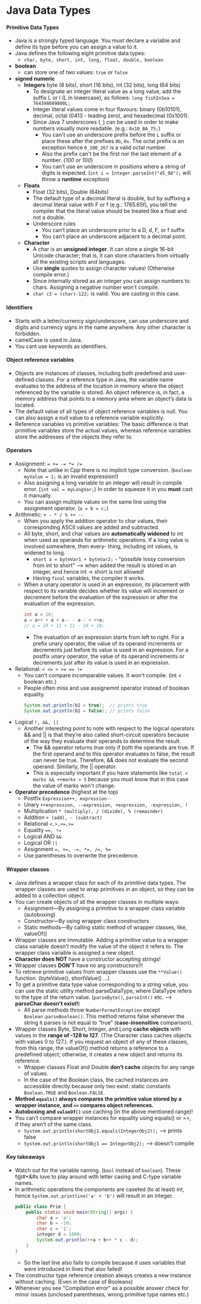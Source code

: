 # Java Data Types

#### Primitive Data Types
- Java is a strongly typed language. You must declare a variable and define its type before you can assign a value to it.
- Java defines the following eight primitive data types:
  - `char, byte, short, int, long, float, double, boolean`
- **boolean**
  - can store one of two values: `true` or `false`
- **signed numeric**
  - **Integers** byte (8 bits), short (16 bits), int (32 bits), long (64 bits)
    - To designate an integer literal value as a long value, add the suffix L or l (L in lowercase), as follows: `long fishInSea = 764398609800L;`
    - Integer literal values come in four flavours: binary (0b10101), decimal, octal (0413 - leading zero), and hexadecimal (0x1001).
    - Since Java 7 underscores (`_`) can be used in order to make numbers visually more readable. (e.g.: `0x10_BA_75;`)
      - You can't use an underscore prefix before the `L` suffix or place these after the prefixes `0b`, `0x`. The octal prefix is an exception hence `0_100_267` is a valid octal number.
      - Also the prefix can't be the first nor the last element of a number. (_100 or 100_)
      - You can’t use an underscore in positions where a string of digits is expected. (`int i = Integer.parseInt("45_98");` will throw a **runtime** exception)
  - **Floats**
    - Float (32 bits), Double (64bits)
    - The default type of a decimal literal is double, but by suffixing a decimal literal value with F or f (e.g.: 1765.65f), you tell the compiler that the literal value should be treated like a float and not a double.
    - Underscore rules
      - You can’t place an underscore prior to a D, d, F, or f suffix
      - You can’t place an underscore adjacent to a decimal point.
  - **Character**
    - A char is an **unsigned integer**. It can store a single 16-bit Unicode character; that is, it can store characters from virtually all the existing scripts and languages.
    - Use **single** quotes to assign character values! (Otherwise compile error.)
    - Since internally stored as an integer you can assign numbers to chars. Assigning a negative number won't compile.
    - `char c3 = (char)-122;` is valid. You are casting in this case.

#### Identifiers
- Starts with a letter/currency sign/underscore, can use underscore and digits and currency signs in the name anywhere. Any other character is forbidden.
- camelCase is used in Java.
- You cant use keywords as identifiers.

#### Object reference variables
- Objects are instances of classes, including both predefined and user-defined classes. For a reference type in Java, the variable name evaluates to the address of the location in memory where the object referenced by the variable is stored. An object reference is, in fact, a memory address that points to a memory area where an object’s data is located.
- The default value of all types of object reference variables is null. You can also assign a null value to a reference variable explicitly.
- Reference variables vs primitive variables: The basic difference is that primitive variables store the actual values, whereas reference variables store the addresses of the objects they refer to.

#### Operators
- Assignment: `= += -= *= /=`
  - Note that unlike in Cpp there is no implicit type conversion. (`boolean myValue = 1;` is an invalid expression!)
  - Also assigning a long variable to an integer will result in compile error. (`int val = myLongVar;`) In order to squeeze it in you **must** cast it manually.
  - You can assign multiple values on the same line using the assignment operator. (`a = b = c;`)
- Arithmetic: `+ - * / % ++ --`
  - When you apply the addition operator to char values, their corresponding ASCII values are added and subtracted.
  - All byte, short, and char values are **automatically widened** to int when used as operands for arithmetic operations. If a long value is involved somewhere, then every- thing, including int values, is widened to long.
    - `short a = byteVar1 + byteVar2;` - "possible lossy conversion from int to short" --> when added the result is stored in an integer, and hence int -> short is not allowed!
    - Having `final` variables, the compiler it works.
  - When a unary operator is used in an expression, its placement with respect to its variable decides whether its value will increment or decrement before the evaluation of the expression or after the evaluation of the expression.
    ```java
    int a = 10;
    a = a++ + a + a-- - a-- + ++a;
    // a = 10 + 11 + 11 - 10 + 10;
    ```
    - The evaluation of an expression starts from left to right. For a prefix unary operator, the value of its operand increments or decrements just before its value is used in an expression. For a postfix unary operator, the value of its operand increments or decrements just after its value is used in an expression.
- Relational: `< <= > >= == !=`
  - You can't compare incomparable values. It won't compile. (int < boolean etc.)
  - People often miss and use assignemnt operator instead of boolean equality.
    ```java
    System.out.println(b1 = true);  // prints true
    System.out.println(b1 = false); // prints false
    ```
- Logical `!, &&, ||`
  - Another interesting point to note with respect to the logical operators && and || is that they’re also called short-circuit operators because of the way they evaluate their operands to determine the result.
    - The && operator returns true only if both the operands are true. If the first operand and to this operator evaluates to false, the result can never be true. Therefore, && does not evaluate the second operand. Similarly, the || operator.
    - This is especially important if you have statements like `total < marks && ++marks > 5` because you must know that in this case the value of marks won't change.
- **Operator precedence** (highest at the top)
  - Postfix `Expression++, expression--`
  - Unary `++expression, --expression, +expression, -expression, !`
  - Multiplication `* (multiply), / (divide), % (remainder)`
  - Addition `+ (add), - (subtract)`
  - Relational `<,>,<=,>=`
  - Equality `==, !=`
  - Logical AND `&&`
  - Logical OR `||`
  - Assignment `=, +=, -=, *=, /=, %=`
  - Use parentheses to overwrite the precedence.

#### Wrapper classes
- Java defines a wrapper class for each of its primitive data types. The wrapper classes are used to wrap primitives in an object, so they can be added to a collection object.
- You can create objects of all the wrapper classes in multiple ways:
  - Assignment—By assigning a primitive to a wrapper class variable (autoboxing)
  - Constructor—By using wrapper class constructors
  - Static methods—By calling static method of wrapper classes, like, valueOf()
- Wrapper classes are immutable. Adding a primitive value to a wrapper class variable doesn’t modify the value of the object it refers to. The wrapper class variable is assigned a new object.
- **Character does NOT** have a constructor accepting strings!
- Wrapper classes **DON'T** have no arg constructors!!!
- To  retrieve primitive values from wrapper classes use the `**Value()` function. (byteValue(), shortValue() ...)
- To get a primitive data type value corresponding to a string value, you can use the static utility method parseDataType, where DataType refers to the type of the return value. (`parseByte()`, `parseInt()` etc. --> **parseChar doesn't exist!**)
  - All parse methods throw `NumberFormatException` except `Boolean.parseBoolean()`. This method returns false whenever the string it parses is not equal to “true” (**case-insensitive** comparison).
- Wrapper classes Byte, Short, Integer, and Long **cache objects** with values in the **range of -128 to 127**. (The Character class caches objects with values 0 to 127.). If you request an object of any of these classes, from this range, the valueOf() method returns a reference to a predefined object; otherwise, it creates a new object and returns its reference.
  - Wrapper classes Float and Double **don’t cache** objects for any range of values.
  - In the case of the Boolean class, the cached instances are accessible directly because only two exist: static constants `Boolean.TRUE` and `Boolean.FALSE`.
- **Method `equals()` always compares the primitive value stored by a wrapper instance, and `==` compares object references.**
- **Autoboxing and `valueOf()`** use caching (in the above mentioned range)!
- You can’t compare wrapper instances for equality using equals() or ==, if they aren’t of the same class.
  - `System.out.println(shortObj1.equals(IntegerObj2));` --> prints false
  - `System.out.println(shortObj1 == IntegerObj2);` --> doesn't compile

#### Key takeaways
- Watch out for the variable naming. (`bool` instead of `boolean`). These f@#*&#s love to play around with letter casing and C-type variable names.
- In arithmetic operations the components are caseted (to at least) int, hence ``System.out.printline('a' + 'b')`` will result in an integer.
  ```java
  public class Prim {
      public static void main(String[] args) {
          char a = 'a';
          char b = -10;
          char c = '1';
          integer d = 1000;
          System.out.println(++a + b++ * c - d);
      }
  }
  ```
  - So the last line also fails to compile because it uses variables that were introduced in lines that also failed!
- The constructor type reference creation always creates a new instance without caching. (Even in the case of Booleans)
- Whenever you see "Compilation error" as a possible answer check for minor issues (unclosed parentheses, wrong primitive type names etc.)
